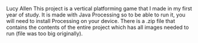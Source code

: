 Lucy Allen
This project is a vertical platforming game that I made in my first year of study. 
It is made with Java Processing so to be able to run it, you will need to install Processing on your device.
There is a .zip file that contains the contents of the entire project which has all images needed to run (file was too big originally).
